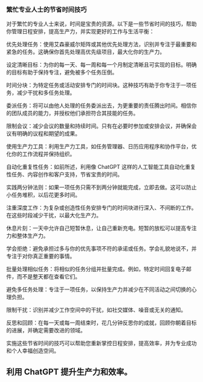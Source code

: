 ### 繁忙专业人士的节省时间技巧

对于繁忙的专业人士来说，时间是宝贵的资源。以下是一些节省时间的技巧，帮助你管理日程安排，提高生产力，并实现更好的工作与生活平衡：

优先处理任务：使用艾森豪威尔矩阵或其他优先处理方法，识别并专注于最重要和紧急的任务。这确保你首先处理高优先级项目，最大化你的生产力。

设定清晰目标：为你的每一天、每一周和每一个月制定清晰且可实现的目标。明确的目标有助于保持专注，避免被多个任务压倒。

时间分块：为特定任务或活动安排专门的时间块。这种技巧有助于你专注于一项任务，减少干扰和多任务处理。

委派任务：将可以由他人处理的任务委派出去，为更重要的责任腾出时间。相信你的团队成员的能力，并授权他们承担符合其技能的任务。

限制会议：减少会议的数量和持续时间。只有在必要时参加或安排会议，并确保会议有明确的议程和期望的成果。

使用生产力工具：利用生产力工具，如任务管理器、日历应用程序和协作平台，优化你的工作流程并保持组织。

自动化重复性任务：如前所述，利用像 ChatGPT 这样的人工智能工具自动化重复性任务、内容创作和客户支持，节省宝贵的时间。

实践两分钟法则：如果一项任务只需不到两分钟就能完成，立即去做。这可以防止小任务堆积，以后花更多时间。

注重深度工作：为复杂或创造性任务安排专门的时间块进行深入、不间断的工作。在这些时段减少干扰，以最大化生产力。

休息片刻：一天中允许自己短暂休息，让自己重新充电。短暂的放松可以提高专注力和整体生产力。

学会拒绝：避免承担过多与你的优先事项不符的承诺或任务。学会礼貌地说不，并专注于对你真正重要的事情。

批量处理相似任务：将相似的任务分组并批量完成。例如，特定时间回复电子邮件，而不是整天都在查看它们。

避免多任务处理：专注于一项任务，以保持生产力并减少在不同活动之间切换的心理负担。

限制干扰：识别并减少工作空间中的干扰，如社交媒体、噪音或无关的通知。

反思和回顾：在每一天或每一周结束时，花几分钟反思你的成就，回顾你朝着目标的进展，并确定需要改进的领域。

实施这些节省时间的技巧可以帮助您重新掌控日程安排，提高效率，并为专业成功和个人幸福创造空间。

## 利用 ChatGPT 提升生产力和效率。
